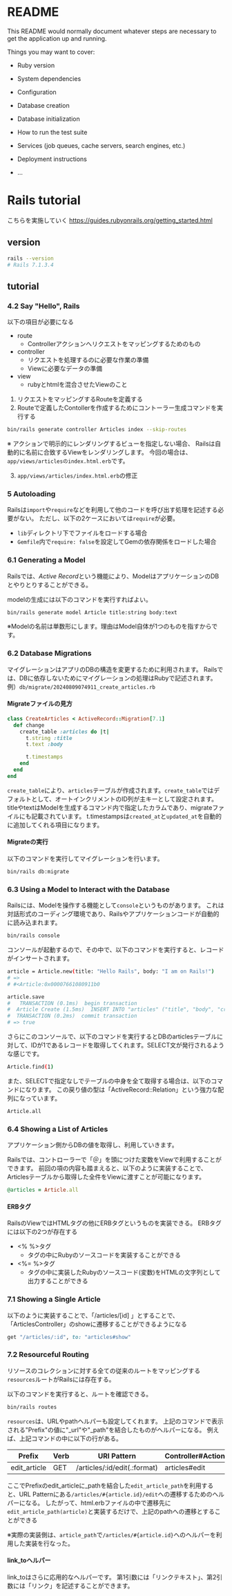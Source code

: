# README

This README would normally document whatever steps are necessary to get the
application up and running.

Things you may want to cover:

* Ruby version

* System dependencies

* Configuration

* Database creation

* Database initialization

* How to run the test suite

* Services (job queues, cache servers, search engines, etc.)

* Deployment instructions

* ...

# Rails tutorial
こちらを実施していく
https://guides.rubyonrails.org/getting_started.html

## version

```bash
rails --version
# Rails 7.1.3.4
```

## tutorial

### 4.2 Say "Hello", Rails
以下の項目が必要になる
- route
  - Controllerアクションへリクエストをマッピングするためのもの
- controller
  - リクエストを処理するのに必要な作業の準備
  - Viewに必要なデータの準備
- view
  - rubyとhtmlを混合させたViewのこと

1. リクエストをマッピングするRouteを定義する
2. Routeで定義したContollerを作成するためにコントーラー生成コマンドを実行する

```bash
bin/rails generate controller Articles index --skip-routes
```
※ アクションで明示的にレンダリングするビューを指定しない場合、 Railsは自動的に名前に合致するViewをレンダリングします。
今回の場合は、`app/views/articlesのindex.html.erb`です。

3. `app/views/articles/index.html.erb`の修正

### 5 Autoloading
Railsは`import`や`require`などを利用して他のコードを呼び出す処理を記述する必要がない。
ただし、以下の2ケースにおいては`require`が必要。
- `lib`ディレクトリ下でファイルをロードする場合
- `Gemfile`内で`require: false`を設定してGemの依存関係をロードした場合  

### 6.1 Generating a Model
Railsでは、*Active Record*という機能により、ModelはアプリケーションのDBとやりとりすることができる。

modelの生成には以下のコマンドを実行すればよい。

```bash
bin/rails generate model Article title:string body:text
```

※Modelの名前は単数形にします。理由はModel自体が1つのものを指すからです。

### 6.2 Database Migrations
マイグレーションはアプリのDBの構造を変更するために利用されます。
Railsでは、DBに依存しないためにマイグレーションの処理はRubyで記述されます。
例）`db/migrate/20240809074911_create_articles.rb`

#### Migrateファイルの見方

```rb
class CreateArticles < ActiveRecord::Migration[7.1]
  def change
    create_table :articles do |t|
      t.string :title
      t.text :body

      t.timestamps
    end
  end
end
```

`create_table`により、`articles`テーブルが作成されます。`create_table`ではデフォルトとして、オートインクリメントのID列が主キーとして設定されます。
titleやtextはModelを生成するコマンド内で指定したカラムであり、migrateファイルにも記載されています。
t.timestampsは`created_at`と`updated_at`を自動的に追加してくれる項目になります。

#### Migrateの実行
以下のコマンドを実行してマイグレーションを行います。

```bash
bin/rails db:migrate
```

### 6.3 Using a Model to Interact with the Database
Railsには、Modelを操作する機能として`console`というものがあります。
これは対話形式のコーディング環境であり、Railsやアプリケーションコードが自動的に読み込まれます。

```bash
bin/rails console
```

コンソールが起動するので、その中で、以下のコマンドを実行すると、レコードがインサートされます。

```bash
article = Article.new(title: "Hello Rails", body: "I am on Rails!")
# =>
# #<Article:0x00007661080911b0

article.save
#   TRANSACTION (0.1ms)  begin transaction
#  Article Create (1.5ms)  INSERT INTO "articles" ("title", "body", "created_at", "updated_at") VALUES (?, ?, ?, ?) RETURNING "id"  [["title", "Hello Rails"], ["body", "I am on Rails!"], ["created_at", "2024-08-09 08:10:36.029861"], ["updated_at", "2024-08-09 08:10:36.029861"]]
#  TRANSACTION (0.2ms)  commit transaction
# => true 
```

さらにこのコンソールで、以下のコマンドを実行するとDBのarticlesテーブルに対して、IDが1であるレコードを取得してくれます。SELECT文が発行されるような感じです。

```bash
Article.find(1)
```

また、SELECTで指定なしでテーブルの中身を全て取得する場合は、以下のコマンドになります。
この戻り値の型は「ActiveRecord::Relation」という強力な配列になっています。

```bash
Article.all
```

### 6.4 Showing a List of Articles
アプリケーション側からDBの値を取得し、利用していきます。

Railsでは、コントローラーで「＠」を頭につけた変数をViewで利用することができます。
前回の項の内容も踏まえると、以下のように実装することで、Articlesテーブルから取得した全件をViewに渡すことが可能になります。

```rb
@articles = Article.all
```

#### ERBタグ
RailsのViewではHTMLタグの他にERBタグというものを実装できる。
ERBタグには以下の2つが存在する
- <% %>タグ
  - タグの中にRubyのソースコードを実装することができる
- <%= %>タグ
  - タグの中に実装したRubyのソースコード(変数)をHTMLの文字列として出力することができる

### 7.1 Showing a Single Article

以下のように実装することで、「/articles/[id] 」とすることで、「ArticlesController」のshowに遷移することができるようになる
```rb
get "/articles/:id", to: "articles#show"
```

### 7.2 Resourceful Routing
リソースのコレクションに対する全ての従来のルートをマッピングする`resources`ルートがRailsには存在する。

以下のコマンドを実行すると、ルートを確認できる。

```bash
bin/rails routes
```

`resources`は、URLやpathヘルパーも設定してくれます。
上記のコマンドで表示される"Prefix"の値に"_url"や"_path"を結合したものがヘルパーになる。
例えば、上記コマンドの中に以下の行がある。

| Prefix | Verb | URI Pattern | Controller#Action | 
| --- | --- | --- | --- | 
| edit_article | GET  | /articles/:id/edit(.:format) | articles#edit | 

ここでPrefixのedit_articleに_pathを結合した`edit_article_path`を利用すると、URL Patternにある`/articles/#{article.id}/edit`への遷移するためのヘルパーになる。
したがって、html.erbファイルの中で遷移先に`edit_article_path(article)`と実装するだけで、上記のpathへの遷移とすることができる

※実際の実装側は、`article_path`で`/articles/#{article.id}`へのヘルパーを利用した実装を行なった。

#### link_toヘルパー
link_toはさらに応用的なヘルパーです。
第1引数には「リンクテキスト」、第2引数には「リンク」を記述することができます。

